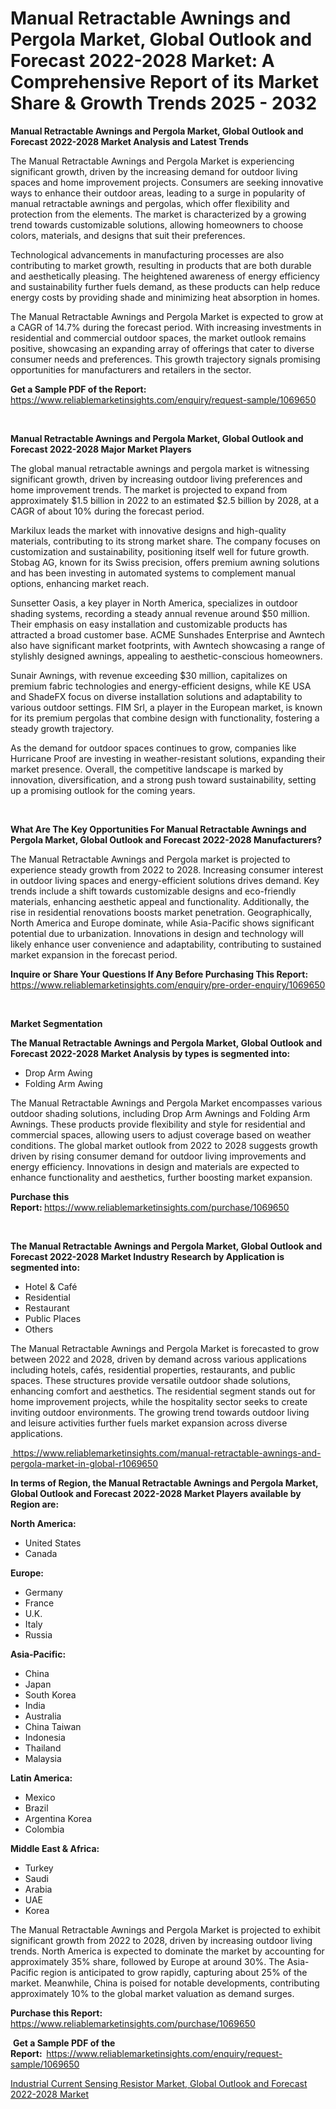<p><h1>Manual Retractable Awnings and Pergola Market, Global Outlook and Forecast 2022-2028 Market: A Comprehensive Report of its Market Share & Growth Trends 2025 - 2032</h1></p><p><strong>Manual Retractable Awnings and Pergola Market, Global Outlook and Forecast 2022-2028 Market Analysis and Latest Trends</strong></p>
<p><p>The Manual Retractable Awnings and Pergola Market is experiencing significant growth, driven by the increasing demand for outdoor living spaces and home improvement projects. Consumers are seeking innovative ways to enhance their outdoor areas, leading to a surge in popularity of manual retractable awnings and pergolas, which offer flexibility and protection from the elements. The market is characterized by a growing trend towards customizable solutions, allowing homeowners to choose colors, materials, and designs that suit their preferences.</p><p>Technological advancements in manufacturing processes are also contributing to market growth, resulting in products that are both durable and aesthetically pleasing. The heightened awareness of energy efficiency and sustainability further fuels demand, as these products can help reduce energy costs by providing shade and minimizing heat absorption in homes.</p><p>The Manual Retractable Awnings and Pergola Market is expected to grow at a CAGR of 14.7% during the forecast period. With increasing investments in residential and commercial outdoor spaces, the market outlook remains positive, showcasing an expanding array of offerings that cater to diverse consumer needs and preferences. This growth trajectory signals promising opportunities for manufacturers and retailers in the sector.</p></p>
<p><strong>Get a Sample PDF of the Report:&nbsp;</strong> <a href="https://www.reliablemarketinsights.com/enquiry/request-sample/1069650?utm_campaign=2667&utm_medium=2&utm_source=Github&utm_content=ia&utm_term=21032025&utm_id=manual-retractable-awnings-and-pergola-market-global-outlook-and-forecast-2022-2028">https://www.reliablemarketinsights.com/enquiry/request-sample/1069650</a></p>
<p>&nbsp;</p>
<p><strong>Manual Retractable Awnings and Pergola Market, Global Outlook and Forecast 2022-2028 Major Market Players</strong></p>
<p><p>The global manual retractable awnings and pergola market is witnessing significant growth, driven by increasing outdoor living preferences and home improvement trends. The market is projected to expand from approximately $1.5 billion in 2022 to an estimated $2.5 billion by 2028, at a CAGR of about 10% during the forecast period.</p><p>Markilux leads the market with innovative designs and high-quality materials, contributing to its strong market share. The company focuses on customization and sustainability, positioning itself well for future growth. Stobag AG, known for its Swiss precision, offers premium awning solutions and has been investing in automated systems to complement manual options, enhancing market reach.</p><p>Sunsetter Oasis, a key player in North America, specializes in outdoor shading systems, recording a steady annual revenue around $50 million. Their emphasis on easy installation and customizable products has attracted a broad customer base. ACME Sunshades Enterprise and Awntech also have significant market footprints, with Awntech showcasing a range of stylishly designed awnings, appealing to aesthetic-conscious homeowners.</p><p>Sunair Awnings, with revenue exceeding $30 million, capitalizes on premium fabric technologies and energy-efficient designs, while KE USA and ShadeFX focus on diverse installation solutions and adaptability to various outdoor settings. FIM Srl, a player in the European market, is known for its premium pergolas that combine design with functionality, fostering a steady growth trajectory.</p><p>As the demand for outdoor spaces continues to grow, companies like Hurricane Proof are investing in weather-resistant solutions, expanding their market presence. Overall, the competitive landscape is marked by innovation, diversification, and a strong push toward sustainability, setting up a promising outlook for the coming years.</p></p>
<p>&nbsp;</p>
<p><strong>What Are The Key Opportunities For Manual Retractable Awnings and Pergola Market, Global Outlook and Forecast 2022-2028 Manufacturers?</strong></p>
<p><p>The Manual Retractable Awnings and Pergola market is projected to experience steady growth from 2022 to 2028. Increasing consumer interest in outdoor living spaces and energy-efficient solutions drives demand. Key trends include a shift towards customizable designs and eco-friendly materials, enhancing aesthetic appeal and functionality. Additionally, the rise in residential renovations boosts market penetration. Geographically, North America and Europe dominate, while Asia-Pacific shows significant potential due to urbanization. Innovations in design and technology will likely enhance user convenience and adaptability, contributing to sustained market expansion in the forecast period.</p></p>
<p><strong>Inquire or Share Your Questions If Any Before Purchasing This Report:</strong> <a href="https://www.reliablemarketinsights.com/enquiry/pre-order-enquiry/1069650?utm_campaign=2667&utm_medium=2&utm_source=Github&utm_content=ia&utm_term=21032025&utm_id=manual-retractable-awnings-and-pergola-market-global-outlook-and-forecast-2022-2028">https://www.reliablemarketinsights.com/enquiry/pre-order-enquiry/1069650</a></p>
<p>&nbsp;</p>
<p><strong>Market Segmentation</strong></p>
<p><strong>The Manual Retractable Awnings and Pergola Market, Global Outlook and Forecast 2022-2028 Market Analysis by types is segmented into:</strong></p>
<p><ul><li>Drop Arm Awing</li><li>Folding Arm Awing</li></ul></p>
<p><p>The Manual Retractable Awnings and Pergola Market encompasses various outdoor shading solutions, including Drop Arm Awnings and Folding Arm Awnings. These products provide flexibility and style for residential and commercial spaces, allowing users to adjust coverage based on weather conditions. The global market outlook from 2022 to 2028 suggests growth driven by rising consumer demand for outdoor living improvements and energy efficiency. Innovations in design and materials are expected to enhance functionality and aesthetics, further boosting market expansion.</p></p>
<p><strong>Purchase this Report:&nbsp;</strong><a href="https://www.reliablemarketinsights.com/purchase/1069650?utm_campaign=2667&utm_medium=2&utm_source=Github&utm_content=ia&utm_term=21032025&utm_id=manual-retractable-awnings-and-pergola-market-global-outlook-and-forecast-2022-2028">https://www.reliablemarketinsights.com/purchase/1069650</a></p>
<p>&nbsp;</p>
<p><strong>The Manual Retractable Awnings and Pergola Market, Global Outlook and Forecast 2022-2028 Market Industry Research by Application is segmented into:</strong></p>
<p><ul><li>Hotel & Café</li><li>Residential</li><li>Restaurant</li><li>Public Places</li><li>Others</li></ul></p>
<p><p>The Manual Retractable Awnings and Pergola Market is forecasted to grow between 2022 and 2028, driven by demand across various applications including hotels, cafés, residential properties, restaurants, and public spaces. These structures provide versatile outdoor shade solutions, enhancing comfort and aesthetics. The residential segment stands out for home improvement projects, while the hospitality sector seeks to create inviting outdoor environments. The growing trend towards outdoor living and leisure activities further fuels market expansion across diverse applications.</p></p>
<p><a href="https://www.reliablemarketinsights.com/manual-retractable-awnings-and-pergola-market-in-global-r1069650?utm_campaign=2667&utm_medium=2&utm_source=Github&utm_content=ia&utm_term=21032025&utm_id=manual-retractable-awnings-and-pergola-market-global-outlook-and-forecast-2022-2028">&nbsp;https://www.reliablemarketinsights.com/manual-retractable-awnings-and-pergola-market-in-global-r1069650</a></p>
<p><strong>In terms of Region, the Manual Retractable Awnings and Pergola Market, Global Outlook and Forecast 2022-2028 Market Players available by Region are:</strong></p>
<p>
    <p> <strong> North America: </strong>
        <ul>
            <li>United States</li>
            <li>Canada</li>
        </ul>
        </p> 
    <p> <strong> Europe: </strong>
        <ul>
            <li>Germany</li>
            <li>France</li>
            <li>U.K.</li>
            <li>Italy</li>
            <li>Russia</li>
        </ul>
        </p> 
    <p> <strong> Asia-Pacific: </strong>
        <ul>
            <li>China</li>
            <li>Japan</li>
            <li>South Korea</li>
            <li>India</li>
            <li>Australia</li>
            <li>China Taiwan</li>
            <li>Indonesia</li>
            <li>Thailand</li>
            <li>Malaysia</li>
        </ul>
        </p> 
    <p> <strong> Latin America: </strong>
        <ul>
            <li>Mexico</li>
            <li>Brazil</li>
            <li>Argentina Korea</li>
            <li>Colombia</li>
        </ul>
        </p> 
    <p> <strong> Middle East & Africa: </strong>
        <ul>
            <li>Turkey</li>
            <li>Saudi</li>
            <li>Arabia</li>
            <li>UAE</li>
            <li>Korea</li>
        </ul>
    </p>
    </p>
<p><p>The Manual Retractable Awnings and Pergola Market is projected to exhibit significant growth from 2022 to 2028, driven by increasing outdoor living trends. North America is expected to dominate the market by accounting for approximately 35% share, followed by Europe at around 30%. The Asia-Pacific region is anticipated to grow rapidly, capturing about 25% of the market. Meanwhile, China is poised for notable developments, contributing approximately 10% to the global market valuation as demand surges.</p></p>
<p><strong>Purchase this Report: </strong><a href="https://www.reliablemarketinsights.com/purchase/1069650?utm_campaign=2667&utm_medium=2&utm_source=Github&utm_content=ia&utm_term=21032025&utm_id=manual-retractable-awnings-and-pergola-market-global-outlook-and-forecast-2022-2028">https://www.reliablemarketinsights.com/purchase/1069650</a></p>
<p>&nbsp;<strong>Get a Sample PDF of the Report:&nbsp;&nbsp;</strong><a href="https://www.reliablemarketinsights.com/enquiry/request-sample/1069650?utm_campaign=2667&utm_medium=2&utm_source=Github&utm_content=ia&utm_term=21032025&utm_id=manual-retractable-awnings-and-pergola-market-global-outlook-and-forecast-2022-2028">https://www.reliablemarketinsights.com/enquiry/request-sample/1069650</a></p>
<p><strong></strong></p>
<p><p><a href="https://github.com/JosephineMcguire65/Market-Research-Report-List-2/blob/main/industrial-current-sensing-resistor-market-global-outlook-and-forecast-2022-2028-market.md?utm_campaign=2667&utm_medium=2&utm_source=Github&utm_content=ia&utm_term=21032025&utm_id=manual-retractable-awnings-and-pergola-market-global-outlook-and-forecast-2022-2028">Industrial Current Sensing Resistor Market, Global Outlook and Forecast 2022-2028 Market</a></p></p>